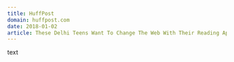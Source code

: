 ```yaml
---
title: HuffPost
domain: huffpost.com
date: 2018-01-02
article: These Delhi Teens Want To Change The Web With Their Reading App For Dyslexics
---
```


text